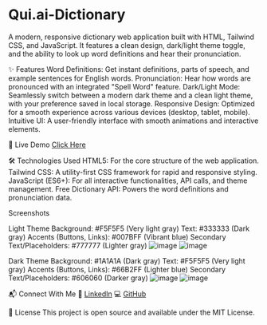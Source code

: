 # Qui.ai-Dictionary

A modern, responsive dictionary web application built with HTML, Tailwind CSS, and JavaScript. It features a clean design, dark/light theme toggle, and the ability to look up word definitions and hear their pronunciation.

✨ Features
Word Definitions: Get instant definitions, parts of speech, and example sentences for English words.
Pronunciation: Hear how words are pronounced with an integrated "Spell Word" feature.
Dark/Light Mode: Seamlessly switch between a modern dark theme and a clean light theme, with your preference saved in local storage.
Responsive Design: Optimized for a smooth experience across various devices (desktop, tablet, mobile).
Intuitive UI: A user-friendly interface with smooth animations and interactive elements.

🎨 Live Demo
[Click Here](https://ankitkumar9955.github.io/Qui.ai-Dictionary/index.html)

🛠️ Technologies Used
HTML5: For the core structure of the web application.
Tailwind CSS: A utility-first CSS framework for rapid and responsive styling.
JavaScript (ES6+): For all interactive functionalities, API calls, and theme management.
Free Dictionary API: Powers the word definitions and pronunciation data.

Screenshots

Light Theme
Background: #F5F5F5 (Very light gray)
Text: #333333 (Dark gray)
Accents (Buttons, Links): #007BFF (Vibrant blue)
Secondary Text/Placeholders: #777777 (Lighter gray)
![image](https://github.com/user-attachments/assets/f673c8ac-45d5-41f3-a03d-b833405a8075)
![image](https://github.com/user-attachments/assets/228f1ac1-7275-48e6-90f0-6b7aac66d0f7)

Dark Theme
Background: #1A1A1A (Dark gray)
Text: #F5F5F5 (Very light gray)
Accents (Buttons, Links): #66B2FF (Lighter blue)
Secondary Text/Placeholders: #606060 (Darker gray)
![image](https://github.com/user-attachments/assets/2f8a419b-09f6-41c2-b637-cb9b5f1e7451)
![image](https://github.com/user-attachments/assets/f215437c-7a7c-4bdd-88fc-c175aa1f1171)


📬 Connect With Me
🔗 [LinkedIn](https://www.linkedin.com/in/ankit-kumar-sahu9955/)
💻 [GitHub](https://github.com/Ankitkumar9955)


📄 License
This project is open source and available under the MIT License.
